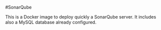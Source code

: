 #SonarQube

This is a Docker image to deploy quickly a SonarQube server. It includes also a MySQL database already configured.
